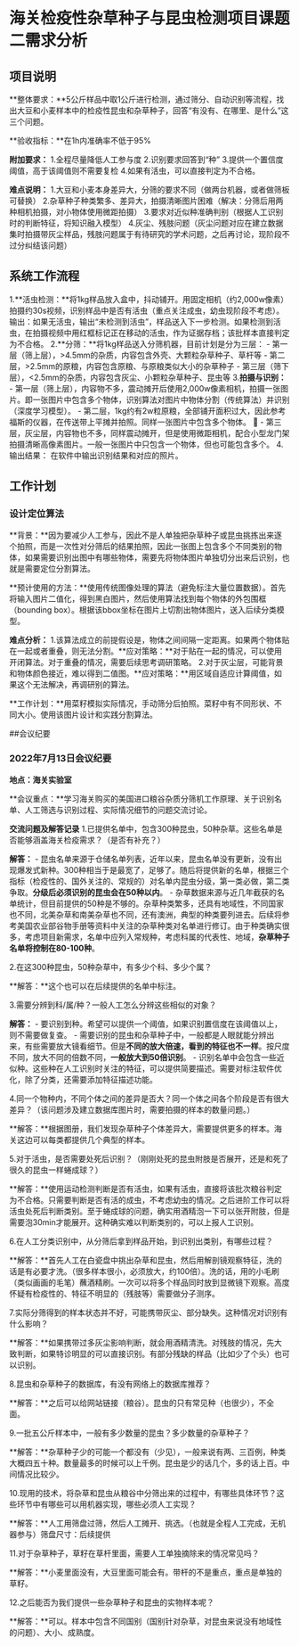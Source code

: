# 海关检疫性杂草种子与昆虫检测项目课题二需求分析
## 项目说明
**整体要求：**5公斤样品中取1公斤进行检测，通过筛分、自动识别等流程，找出大豆和小麦样本中的检疫性昆虫和杂草种子，回答“有没有、在哪里、是什么”这三个问题。

**验收指标：**在1h内准确率不低于95%

**附加要求：**
1.全程尽量降低人工参与度
2.识别要求回答到“种”
3.提供一个置信度阈值，高于该阈值则不需要复检
4.如果有活虫，可以直接判定为不合格。

**难点说明：**
1.大豆和小麦本身差异大，分筛的要求不同（做两台机器，或者做筛板可替换）
2.杂草种子种类繁多、差异大，拍摄清晰图片困难（解决：分筛后用两种相机拍摄，对小物体使用微距拍摄）
3.要求对近似种准确判别（根据人工识别时的判断特征，将知识融入模型）
4.灰尘、残肢问题（灰尘问题对应在建立数据集时拍摄带灰尘样品，残肢问题属于有待研究的学术问题，之后再讨论，现阶段不过分纠结该问题）

## 系统工作流程
1.**活虫检测：**将1kg样品放入盒中，抖动铺开。用固定相机（约2,000w像素）拍摄约30s视频，识别样品中是否有活虫（重点关注成虫，幼虫现阶段不考虑）。
输出：如果无活虫，输出“未检测到活虫”，样品送入下一步检测。如果检测到活虫，在拍摄视频中用红框标记正在移动的活虫，作为证据存档；该批样本直接判定为不合格。
2.**分筛：**将1kg样品送入分筛机器，目前计划是分为三层：
	- 第一层（筛上层），>4.5mm的杂质，内容包含外壳、大颗粒杂草种子、草杆等
	- 第二层，>2.5mm的原粮，内容包含原粮、与原粮类似大小的杂草种子
	- 第三层（筛下层），<2.5mm的杂质，内容包含灰尘、小颗粒杂草种子、昆虫等
3.**拍摄与识别：**
	- 第一层（筛上层），内容物不多，震动摊开后使用2,000w像素相机，拍摄一张图片。即一张图片中包含多个物体，识别算法对图片中物体分割（传统算法）并识别（深度学习模型）。
	- 第二层，1kg约有2w粒原粮，全部铺开面积过大，因此参考福斯的仪器，在传送带上平摊并拍照。同样一张图片中包含多个物体。
	- 第三层，灰尘层，内容物也不多，同样震动摊开，但是使用微距相机，配合小型龙门架拍摄清晰高像素图片。一般一张图片中只包含一个物体，但也可能包含多个。
4.输出结果：
在软件中输出识别结果和对应的照片。

## 工作计划
### 设计定位算法
**背景：**因为要减少人工参与，因此不是人单独把杂草种子或昆虫挑拣出来逐个拍照，而是一次性对分筛后的结果拍照，因此一张图上包含多个不同类别的物体，如果需要识别出图中有哪些物体，需要先将物体图片单独切分出来后识别，也就是需要定位分割算法。

**预计使用的方法：**使用传统图像处理的算法（避免标注大量位置数据）。首先将输入图片二值化，得到黑白图片，然后使用算法找到每个物体的外包围框（bounding box）。根据该bbox坐标在图片上切割出物体图片，送入后续分类模型。

**难点分析：**
1.该算法成立的前提假设是，物体之间间隔一定距离。如果两个物体贴在一起或者重叠，则无法分割。**应对策略：**对于贴在一起的情况，可以使用开闭算法。对于重叠的情况，需要后续思考调研策略。
2.对于灰尘层，可能背景和物体颜色接近，难以得到二值图。**应对策略：**用区域自适应计算阈值，如果这个无法解决，再调研别的算法。

**工作计划：**用菜籽模拟实际情况，手动筛分后拍照。菜籽中有不同形状、不同大小。使用该图片设计和实践分割算法。

##会议纪要
### 2022年7月13日会议纪要
**地点：海关实验室**

**会议重点：**学习海关购买的美国进口粮谷杂质分筛机工作原理、关于识别名单、人工筛选与识别过程、实际情况细节的问题交流讨论。

**交流问题及解答记录**
1.已提供名单中，包含300种昆虫，50种杂草。这些名单是否能够涵盖海关检疫需求？（是否有补充？）

**解答：**
	- 昆虫名单来源于仓储名单列表，近年以来，昆虫名单没有更新，没有出现爆发式新种。300种相当于是最宽了，足够了。随后将提供新的名单，根据三个指标（检疫性的、国外关注的、常规的）对名单内昆虫分级，第一类必做，第二类争取。**分级后必须识别的昆虫会在50种以内**。
	- 杂草数据来源与近几年截获的名单统计，但目前提供的50种是不够的。杂草种类繁多，还具有地域性，不同国家也不同，北美杂草和南美杂草也不同，还有澳洲，典型的种类要列进去。后续将参考美国农业部谷物手册等资料中关注的杂草种类对名单进行修订。由于种类确实很多，考虑项目新需求，名单中应列入常规种，考虑科属的代表性、地域，**杂草种子名单将控制在80-100种**。

2.在这300种昆虫，50种杂草中，有多少个科、多少个属？

**解答：**这个也可以在后续提供的名单中标注。

3.需要分辨到科/属/种？一般人工怎么分辨这些相似的对象？

**解答：**
	- 要识别到种。希望可以提供一个阈值，如果识别置信度在该阈值以上，则不需要做复查。
	- 需要识别的昆虫和杂草种子中，一般都是人眼就能分辨出来，有些需要放大镜看细节。但是**不同的放大倍速，看到的特征也不一样**。按尺度不同，放大不同的倍数不同，**一般放大到50倍识别**。
	- 识别名单中会包含一些近似种。这些种在人工识别时关注的特征，可以提供简要描述。需要对标注软件优化，除了分类，还需要添加特征描述功能。

4.同一个物种内，不同个体之间的差异是否大？同一个体之间各个阶段是否有很大差异？（该问题涉及建立数据库图片时，需要拍摄的样本的数量问题。）

**解答：**根据图册，我们发现杂草种子个体差异大，需要提供更多的样本。海关这边可以每类都提供几个典型的样本。

5.对于活虫，是否需要处死后识别？（刚刚处死的昆虫附肢是否展开，还是和死了很久的昆虫一样蜷成球？）

**解答：**使用运动检测判断是否有活虫，如果有活虫，直接将该批次粮谷判定为不合格。只需要判断是否有活的成虫，不考虑幼虫的情况。之后进阶工作可以将活虫处死后判断类别。至于蜷成球的问题，确实用酒精泡一下可以张开附肢，但是需要泡30min才能展开。这种确实难以判断类别的，可以上报人工识别。

6.在人工分类识别中，从分筛后拿到样品开始，到识别出类别，有哪些过程？

**解答：**首先人工在白瓷盘中挑出杂草和昆虫，然后用解剖镜观察特征，洗的话是有必要才洗。（很多样本很小，必须放大，约100倍）。洗的话，用的小毛刷（类似画画的毛笔）蘸酒精刷。一次可以将多个样品同时放到显微镜下观察。高度怀疑有检疫性的、特征不明显的（残肢等）需要做分子测序。

7.实际分筛得到的样本状态并不好，可能携带灰尘、部分缺失。这种情况对识别有什么影响？

**解答：**如果携带过多灰尘影响判断，就会用酒精清洗。对残肢的情况，先大致判断，如果特诊明显的可以直接识别。有部分残缺的样品（比如少了个头）也可以识别。

8.昆虫和杂草种子的数据库，有没有网络上的数据库推荐？

**解答：**之后可以给网站链接（粮谷）。昆虫的只有常见种（也很少），不全面。

9.一批五公斤样本中，一般有多少数量的昆虫？多少数量的杂草种子？

**解答：**杂草种子少的可能一个都没有（少见），一般来说有两、三百例，种类大概四五十种。数量最多的时候可以上千例。昆虫是少的话几个，多的话上百。中间情况比较少。

10.现用的技术，将杂草和昆虫从粮谷中分筛出来的过程中，有哪些具体环节？这些环节中有哪些可以用机器实现，哪些必须人工实现？

**解答：**人工用筛盘过筛，然后人工摊开、挑选。（也就是全程人工完成，无机器参与）筛盘尺寸：后续提供

11.对于杂草种子，草籽在草杆里面，需要人工单独摘除来的情况常见吗？

**解答：**小麦里面没有，大豆里面可能会有。带杆的不是重点，重点是单独的草籽。

12.之后能否为我们提供一些杂草种子和昆虫的实物样本呢？

**解答：**可以。样本中包含不同国别（国别针对杂草，对昆虫来说没有地域性的问题）、大小、成熟度。
